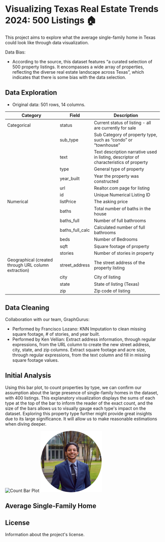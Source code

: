 # Visualizing Texas Real Estate Trends 2024: 500 Listings 🏠

This project aims to explore what the average single-family home in Texas could look like through data visualization.

Data Bias:
- According to the source, this dataset features “a curated selection of 500 property listings. It encompasses a wide array of properties, reflecting the diverse real estate landscape across Texas”, which indicates that there is some bias with the data selection.

## Data Exploration

- Original data: 501 rows, 14 columns.

| Category    | Field             | Description                                       |
|-------------|-------------------|---------------------------------------------------|
| Categorical | status            | Current status of listing - all are currently for sale |
|             | sub_type          | Sub Category of property type, such as “condo” or “townhouse” |
|             | text              | Text description narrative used in listing, descriptor of characteristics of property |
|             | type              | General type of property                          |
|             | year_built        | Year the property was constructed                 |
|             | url               | Realtor.com page for listing                      |
|             | id                | Unique Numerical Listing ID                       |
| Numerical   | listPrice         | The asking price                                  |
|             | baths             | Total number of baths in the house                |
|             | baths_full        | Number of full bathrooms                          |
|             | baths_full_calc   | Calculated number of full bathrooms               |
|             | beds              | Number of Bedrooms                                |
|             | sqft              | Square footage of property                        |
|             | stories           | Number of stories in property                     |
| Geographical (created through URL column extraction)| street_address    | The street address of the property listing        |
|             | city              | City of listing                                   |
|             | state             | State of listing (Texas)                          |
|             | zip               | Zip code of listing                               |

## Data Cleaning

Collaboration with our team, GraphGurus: 
- Performed by Francisco Lozano: KNN Imputation to clean missing square footage, # of stories, and year built.
- Performed by Ken Vellian: Extract address information, through regular expressions, from the URL column to create the new street address, city, state, and zip columns. Extract square footage and acre size, through regular expressions, from the text column and fill in missing square footage values.

## Initial Analysis

Using this bar plot, to count properties by type, we can confirm our assumption about the large presence of single-family homes in the dataset, with 400 listings. This explanatory visualization displays the sums of each type at the top of the bar to inform the reader of the exact count, and the size of the bars allows us to visually gauge each type's impact on the dataset. Exploring this property type further might provide great insights due to its large significance. It will allow us to make reasonable estimations when diving deeper.

<img src="https://drive.usercontent.google.com/download?id=1Rwq6mr7kJrOI_fUuLDSQmMAAP27meBk1" alt="Count Bar Plot">

<img src="/projects/data-viz/img/headshot_circle_cropped.png" alt="Data Science Portfolio - Ken Vellian" width="200" height="200">

## Average Single-Family Home

## License

Information about the project's license.



